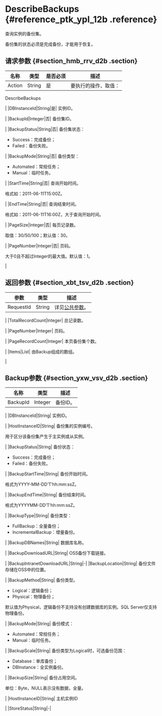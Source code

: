 # DescribeBackups {#reference_ptk_ypl_12b .reference}

查询实例的备份集。

备份集的状态必须是完成备份，才能用于恢复。

## 请求参数 {#section_hmb_rrv_d2b .section}

|名称|类型|是否必须|描述|
|--|--|----|--|
|Action|String|是| 要执行的操作，取值：

 DescribeBackups

 |
|DBInstanceId|String|是| 实例ID。

 |
|BackupId|Integer|否| 备份集ID。

 |
|BackupStatus|String|否| 备份集状态：

 -   Success：完成备份；
-   Failed：备份失败。

 |
|BackupMode|String|否| 备份类型：

 -   Automated：常规任务；
-   Manual：临时任务。

 |
|StartTime|String|否| 查询开始时间。

 格式如：2011-06-11T15:00Z。

 |
|EndTime|String|否| 查询结束时间。

 格式如：2011-06-11T16:00Z，大于查询开始时间。

 |
|PageSize|Integer|否| 每页记录数。

 取值：30/50/100；默认值：30。

 |
|PageNumber|Integer|否| 页码。

 大于0且不超过Integer的最大值。默认值：1。

 |

## 返回参数 {#section_xbt_tsv_d2b .section}

|参数|类型|描述|
|--|--|--|
|RequestId|String| 详见[公共参数](intl.zh-CN/API参考/使用API/公共参数.md#)。

 |
|TotalRecordCount|Integer| 总记录数。

 |
|PageNumber|Integer| 页码。

 |
|PageRecordCount|Integer| 本页备份集个数。

 |
|Items|List| 由Backup组成的数组。

 |

## Backup参数 {#section_yxw_vsv_d2b .section}

|名称|类型|描述|
|--|--|--|
|BackupId|Integer| 备份ID。

 |
|DBInstanceId|String| 实例ID。

 |
|HostInstanceID|String| 备份集的实例编号。

 用于区分该备份集产生于主实例或从实例。

 |
|BackupStatus|String| 备份状态：

 -   Success：完成备份；
-   Failed：备份失败。

 |
|BackupStartTime|String| 备份开始时间。

 格式为YYYY-MM-DD’T’hh:mm:ssZ。

 |
|BackupEndTime|String| 备份结束时间。

 格式为YYYYMM-DD’T’hh:mm:ssZ。

 |
|BackupType|String| 备份类型：

 -   FullBackup：全量备份；
-   IncrementalBackup：增量备份。

 |
|BackupDBNames|String| 数据库名称。

 |
|BackupDownloadURL|String| OSS备份下载链接。

 |
|BackupIntranetDownloadURL|String|-|
|BackupLocation|String| 备份文件存储在OSS中的位置。

 |
|BackupMethod|String| 备份类型。

 -   Logical：逻辑备份；
-   Physical：物理备份；

 默认值为Physical，逻辑备份不支持没有创建数据库的实例。SQL Server仅支持物理备份。

 |
|BackupMode|String| 备份模式：

 -   Automated：常规任务；
-   Manual：临时任务。

 |
|BackupScale|String| 备份类型为Logical时，可选备份范围：

 -   Database：单库备份；
-   DBInstance：全实例备份。

 |
|BackupSize|String| 备份占用空间。

 单位：Byte，NULL表示没有数据，全量。

 |
|HostInstanceID|String| 主机实例ID

 |
|StoreStatus|String|-|

